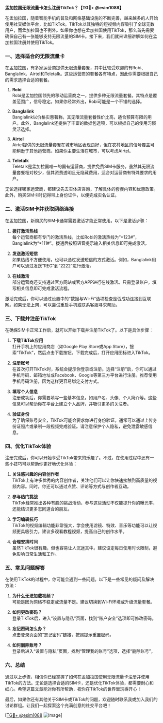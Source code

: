 **孟加拉国无限流量卡怎么注册TikTok？【TG💪+ @esim1088】**

在孟加拉国，随着智能手机的普及和网络基础设施的不断完善，越来越多的人开始使用社交媒体平台，比如TikTok。TikTok以其独特的短视频内容吸引了全球无数用户，而孟加拉国也不例外。如果你也想在孟加拉国使用TikTok，那么首先需要确保自己有一张能够支持无限流量的SIM卡。接下来，我们就来详细讲解如何在孟加拉国注册并使用TikTok。

### 一、选择适合的无限流量卡

在孟加拉国，有多家运营商提供无限流量套餐，其中比较受欢迎的有Robi、Banglalink、Airtel和Teletalk。这些运营商的套餐各有特点，因此你需要根据自己的需求选择合适的套餐。

1. **Robi**  
   Robi是孟加拉国领先的移动运营商之一，提供多种无限流量套餐。其特点是覆盖范围广，信号稳定。如果你经常外出，Robi可能是一个不错的选择。

2. **Banglalink**  
   Banglalink以价格实惠著称，其无限流量套餐性价比高，适合预算有限的用户。此外，Banglalink还提供了丰富的数据包选项，可以根据自己的使用习惯灵活选择。

3. **Airtel**  
   Airtel提供的无限流量套餐在城市地区表现良好，但在农村地区的信号覆盖可能稍逊于其他运营商。如果你主要生活在城市，可以考虑Airtel。

4. **Teletalk**  
   Teletalk是孟加拉国唯一的国有运营商，提供免费SIM卡服务。虽然其无限流量套餐相对较少，但其资费透明且无隐藏费用，适合对运营商有特殊要求的用户。

无论选择哪家运营商，都建议先去实体店咨询，了解具体的套餐内容和优惠政策。此外，购买SIM卡时记得带上身份证件，以便完成实名认证。

### 二、激活SIM卡并获取网络连接

在孟加拉国，新购买的SIM卡通常需要激活才能正常使用。以下是激活步骤：

1. **拨打激活热线**  
   每个运营商都有专门的激活热线，比如Robi的激活热线为“*123#”，Banglalink为“*111#”。拨通后按照语音提示输入相关信息即可完成激活。

2. **发送激活短信**  
   如果热线不方便使用，也可以通过发送短信的方式激活。例如，Banglalink用户可以通过发送“REG”到“2222”进行激活。

3. **在线激活**  
   部分运营商还支持通过官方网站或官方APP进行在线激活。只需登录账户，填写相关信息即可完成激活流程。

激活完成后，你可以通过设置中的“数据与Wi-Fi”选项检查是否成功连接到互联网。如果无法上网，可以尝试重启手机或联系客服寻求帮助。

### 三、下载并注册TikTok

在确保SIM卡正常工作后，就可以开始下载并注册TikTok了。以下是具体步骤：

1. **下载TikTok应用**  
   打开手机上的应用商店（如Google Play Store或App Store），搜索“TikTok”，然后点击下载按钮。下载完成后，打开应用图标进入TikTok。

2. **注册账号**  
   在首次打开TikTok时，系统会提示你登录或注册。选择“注册”后，你可以通过手机号码、邮箱地址或Facebook、Google等第三方平台进行注册。推荐使用手机号码注册，因为这样更容易绑定支付方式。

3. **填写个人信息**  
   注册成功后，你需要填写一些基本信息，如用户名、头像、个人简介等。这些信息可以帮助你在平台上建立个人品牌，并吸引更多的关注者。

4. **验证身份**  
   为了确保账号安全，TikTok可能会要求你进行身份验证。通常可以通过上传身份证照片或录制一段视频完成验证。请注意保护个人隐私，避免泄露敏感信息。

### 四、优化TikTok体验

注册完成后，你可以开始享受TikTok带来的乐趣了。不过，在使用过程中还有一些小技巧可以帮助你更好地优化体验：

1. **关注感兴趣的内容创作者**  
   TikTok上有许多优秀的内容创作者，关注他们可以让你快速接触到高质量的视频内容。同时，你还可以通过点赞、评论等方式与创作者互动。

2. **参与热门挑战**  
   TikTok经常推出各种有趣的挑战活动，参与这些活动不仅能提升你的曝光率，还能结识更多志同道合的朋友。

3. **学习编辑技巧**  
   TikTok的视频编辑功能非常强大，学会使用滤镜、特效、音乐等功能可以让视频更具吸引力。建议多观看教程视频，提高自己的创作水平。

4. **合理安排时间**  
   虽然TikTok很有趣，但也容易让人沉迷其中。建议设定每日使用时长限制，避免影响日常生活和工作。

### 五、常见问题解答

在使用TikTok的过程中，你可能会遇到一些问题。以下是一些常见的疑问及解决方法：

1. **为什么无法加载视频？**  
   可能是因为网络不稳定或流量不足。建议切换到Wi-Fi环境或升级流量套餐。

2. **如何更改密码？**  
   登录TikTok后，进入“设置与隐私”页面，找到“账户安全”选项即可修改密码。

3. **忘记密码怎么办？**  
   点击登录页面的“忘记密码”链接，按照提示重置密码。

4. **如何删除账号？**  
   登录后进入“设置与隐私”页面，找到“管理我的账号”选项，选择“删除账号”。

### 六、总结

通过以上步骤，相信你已经掌握了如何在孟加拉国使用无限流量卡注册并使用TikTok的方法。无论是选择合适的SIM卡，还是优化TikTok体验，都需要耐心和细心。希望这篇文章能对你有所帮助，祝你在TikTok的世界里玩得开心！

最后，如果你还有其他关于SIM卡或TikTok的问题，欢迎随时联系我或加入我们的讨论群组。让我们一起探索这个充满创意的社交平台吧！

[[TG💪+ @esim1088](https://t.me/s/esim1088) ![Image](https://i.postimg.cc/4NQfJmqS/Snipaste-2025-05-13-00-14-12.png)]